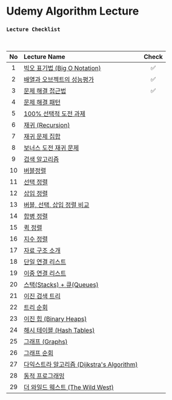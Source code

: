 # Udemy Algorithm Lecture

### `Lecture Checklist`

<br/>

No  | Lecture Name | Check
:--: | :------- | :---:
1 | [빅오 표기법 (Big O Notation)](https://github.com/Jwon9876/Problem-Solving/tree/main/UdemyAlgorithmLecture/1.BigONotation) | ✅
2 | [배열과 오브젝트의 성능평가](https://github.com/Jwon9876/Problem-Solving/tree/main/UdemyAlgorithmLecture/2.%EB%B0%B0%EC%97%B4%EA%B3%BC%EC%98%A4%EB%B8%8C%EC%A0%9D%ED%8A%B8%EC%9D%98%EC%84%B1%EB%8A%A5%ED%8F%89%EA%B0%80) | ✅
3 | [문제 해결 접근법](https://github.com/Jwon9876/Problem-Solving/blob/main/UdemyAlgorithmLecture/3.%EB%AC%B8%EC%A0%9C%ED%95%B4%EA%B2%B0%EC%A0%91%EA%B7%BC%EB%B2%95/README.md) | ✅
4 | [문제 해결 패턴](https://github.com/Jwon9876) | 
5 | [100% 선택적 도전 과제](https://github.com/Jwon9876) | 
6 | [재귀 (Recursion)](https://github.com/Jwon9876) | 
7 | [재귀 문제 집합](https://github.com/Jwon9876) | 
8 | [보너스 도전 재귀 문제](https://github.com/Jwon9876) | 
9 | [검색 알고리즘](https://github.com/Jwon9876) | 
10 | [버블정렬](https://github.com/Jwon9876) | 
11 | [선택 정렬](https://github.com/Jwon9876) | 
12 | [삽입 정렬](https://github.com/Jwon9876) | 
13 | [버블, 선택, 삽입 정렬 비교](https://github.com/Jwon9876) | 
14 | [합병 정렬](https://github.com/Jwon9876) | 
15 | [퀵 정렬](https://github.com/Jwon9876) | 
16 | [지수 정렬](https://github.com/Jwon9876) | 
17 | [자료 구조 소개](https://github.com/Jwon9876) | 
18 | [단일 연결 리스트](https://github.com/Jwon9876) | 
19 | [이중 연결 리스트](https://github.com/Jwon9876) | 
20 | [스택(Stacks) + 큐(Queues)](https://github.com/Jwon9876) | 
21 | [이진 검색 트리](https://github.com/Jwon9876) | 
22 | [트리 순회](https://github.com/Jwon9876) | 
23 | [이진 힙 (Binary Heaps)](https://github.com/Jwon9876) | 
24 | [해시 테이블 (Hash Tables)](https://github.com/Jwon9876) | 
25 | [그래프 (Graphs)](https://github.com/Jwon9876) | 
26 | [그래프 순회](https://github.com/Jwon9876) | 
27 | [다익스트라 알고리즘 (Dijkstra's Algorithm)](https://github.com/Jwon9876) | 
28 | [동적 프로그래밍](https://github.com/Jwon9876) | 
29 | [더 와일드 웨스트 (The Wild West)](https://github.com/Jwon9876) | 